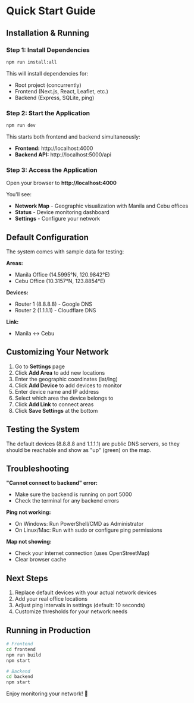 # Quick Start Guide

## Installation & Running

### Step 1: Install Dependencies
```bash
npm run install:all
```

This will install dependencies for:
- Root project (concurrently)
- Frontend (Next.js, React, Leaflet, etc.)
- Backend (Express, SQLite, ping)

### Step 2: Start the Application
```bash
npm run dev
```

This starts both frontend and backend simultaneously:
- **Frontend:** http://localhost:4000
- **Backend API:** http://localhost:5000/api

### Step 3: Access the Application

Open your browser to **http://localhost:4000**

You'll see:
- **Network Map** - Geographic visualization with Manila and Cebu offices
- **Status** - Device monitoring dashboard
- **Settings** - Configure your network

## Default Configuration

The system comes with sample data for testing:

**Areas:**
- Manila Office (14.5995°N, 120.9842°E)
- Cebu Office (10.3157°N, 123.8854°E)

**Devices:**
- Router 1 (8.8.8.8) - Google DNS
- Router 2 (1.1.1.1) - Cloudflare DNS

**Link:**
- Manila ↔ Cebu

## Customizing Your Network

1. Go to **Settings** page
2. Click **Add Area** to add new locations
3. Enter the geographic coordinates (lat/lng)
4. Click **Add Device** to add devices to monitor
5. Enter device name and IP address
6. Select which area the device belongs to
7. Click **Add Link** to connect areas
8. Click **Save Settings** at the bottom

## Testing the System

The default devices (8.8.8.8 and 1.1.1.1) are public DNS servers, so they should be reachable and show as "up" (green) on the map.

## Troubleshooting

**"Cannot connect to backend" error:**
- Make sure the backend is running on port 5000
- Check the terminal for any backend errors

**Ping not working:**
- On Windows: Run PowerShell/CMD as Administrator
- On Linux/Mac: Run with sudo or configure ping permissions

**Map not showing:**
- Check your internet connection (uses OpenStreetMap)
- Clear browser cache

## Next Steps

1. Replace default devices with your actual network devices
2. Add your real office locations
3. Adjust ping intervals in settings (default: 10 seconds)
4. Customize thresholds for your network needs

## Running in Production

```bash
# Frontend
cd frontend
npm run build
npm start

# Backend
cd backend
npm start
```

Enjoy monitoring your network! 🚀



